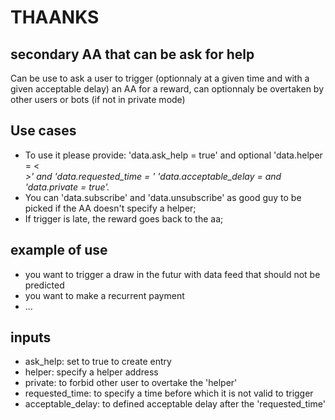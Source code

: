 # THAANKS
## secondary AA that can be ask for help 
Can be use to ask a user to trigger (optionnaly at a given time and with a given acceptable delay) an AA for a reward, can optionnaly be overtaken by other users or bots (if not in private mode)

## Use cases
* To use it please provide: 'data.ask_help = true' and optional 'data.helper = <<address>>' and 'data.requested_time = <timestamp>' 'data.acceptable_delay = <delay in second> and  'data.private = true'.
* You can 'data.subscribe' and 'data.unsubscribe' as good guy to be picked if the AA doesn't specify a helper;
* If trigger is late, the reward goes back to the aa;
  
## example of use
* you want to trigger a draw in the futur with data feed  that should not be predicted
* you want to make a recurrent payment
* ...

## inputs
* ask_help: set to true to create entry 
* helper: specify a helper address
* private: to forbid other user to overtake the 'helper'
* requested_time: to specify a time before which it is not valid to trigger
* acceptable_delay: to defined acceptable delay after the 'requested_time'
